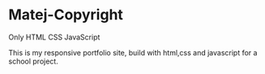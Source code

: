 # Matej-Copyright

Only HTML CSS JavaScript

This is my responsive portfolio site, build with html,css and javascript for a school project.
